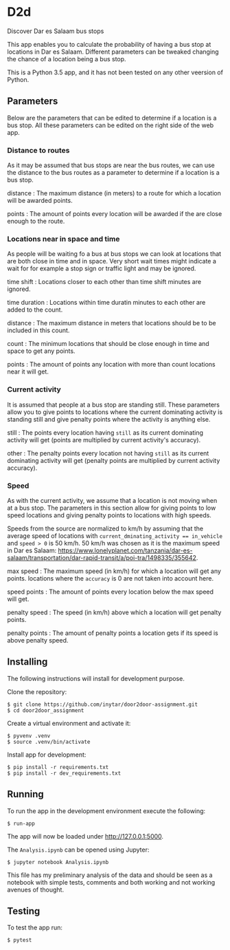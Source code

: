 # D2d

Discover Dar es Salaam bus stops

This app enables you to calculate the probability of having a bus stop at locations in Dar es Salaam. Different parameters can be tweaked changing the chance of a location being a bus stop.

This is a Python 3.5 app, and it has not been tested on any other veersion of Python.

## Parameters

Below are the parameters that can be edited to determine if a location is a  bus stop. All these parameters can be edited on the right side of the web app.

### Distance to routes

As it may be assumed that bus stops are near the bus routes, we can use the distance to the bus routes as a parameter to determine if a location is a bus stop.

distance
:   The maximum distance (in meters) to a route for which a location will be awarded points.

points
:   The amount of points every location will be awarded if the are close enough to the route.

### Locations near in space and time

As people will be waiting fo a bus at bus stops we can look at locations that are both close in time and in space. Very short wait times might indicate a wait for for example a stop sign or traffic light and may be ignored.

time shift
:   Locations closer to each other than time shift minutes are ignored.

time duration
:   Locations within time duratin minutes to each other are added to the count.

distance
:   The maximum distance in meters that locations should be to be included in this count.

count
:   The minimum locations that should be close enough in time and space to get any points.

points
:   The amount of points any location with more than count locations near it will get.

### Current activity

It is assumed that people at a bus stop are standing still. These parameters allow you to give points to locations where the current dominating activity is standing still and give penalty points where the activity is anything else.

still
:   The points every location having `still` as its current dominating activity will get (points are multiplied by current activity's accuracy).

other
:   The penalty points every location not having `still` as its current dominating activity will get (penalty points are multiplied by current activity accuracy).

### Speed

As with the current activity, we assume that a location is not moving when at a bus stop. The parameters in this section allow for giving points to low speed locations and giving penalty points to locations with high speeds.

Speeds from the source are normalized to km/h by assuming that the average speed of locations with `current_dminating_activity == in_vehicle` and `speed > 0` is 50 km/h. 50 km/h was chosen as it is the maximum speed in Dar es Salaam: <https://www.lonelyplanet.com/tanzania/dar-es-salaam/transportation/dar-rapid-transit/a/poi-tra/1498335/355642>.

max speed
:   The maximum speed (in km/h) for which a location will get any points. locations where the `accuracy` is 0 are not taken into account here.

speed points
:   The amount of points every location below the max speed will get.

penalty speed
:   The speed (in km/h) above which a location will get penalty points.

penalty points
:   The amount of penalty points a location gets if its speed is above penalty speed.

## Installing

The following instructions will install for development purpose.

Clone the repository:

    $ git clone https://github.com/inytar/door2door-assignment.git
    $ cd door2door_assignment

Create a virtual environment and activate it:

    $ pyvenv .venv
    $ source .venv/bin/activate

Install app for development:

    $ pip install -r requirements.txt
    $ pip install -r dev_requirements.txt

## Running

To run the app in the development environment execute the following:

    $ run-app

The app will now be loaded under <http://127.0.0.1:5000>.

The `Analysis.ipynb` can be opened using Jupyter:

    $ jupyter notebook Analysis.ipynb

This file has my preliminary analysis of the data and should be seen as a notebook with simple tests, comments and both working and not working avenues of thought.

## Testing

To test the app run:

    $ pytest
